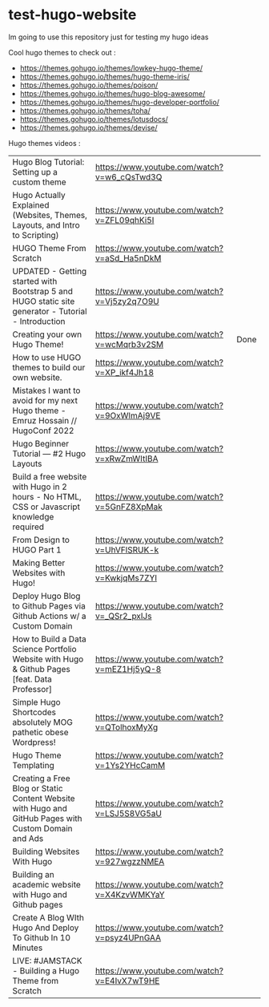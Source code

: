 # test-hugo-website

Im going to use this repository just for testing my hugo ideas

Cool hugo themes to check out :
* https://themes.gohugo.io/themes/lowkey-hugo-theme/
* https://themes.gohugo.io/themes/hugo-theme-iris/
* https://themes.gohugo.io/themes/poison/
* https://themes.gohugo.io/themes/hugo-blog-awesome/
* https://themes.gohugo.io/themes/hugo-developer-portfolio/
* https://themes.gohugo.io/themes/toha/
* https://themes.gohugo.io/themes/lotusdocs/
* https://themes.gohugo.io/themes/devise/

Hugo themes videos :

|   |   |   |
|---|---|---|
| Hugo Blog Tutorial: Setting up a custom theme | https://www.youtube.com/watch?v=w6_cQsTwd3Q |     |
| Hugo Actually Explained (Websites, Themes, Layouts, and Intro to Scripting) | https://www.youtube.com/watch?v=ZFL09qhKi5I |  |
|  HUGO Theme From Scratch  | https://www.youtube.com/watch?v=aSd_Ha5nDkM |  |
|  UPDATED - Getting started with Bootstrap 5 and HUGO static site generator - Tutorial - Introduction  | https://www.youtube.com/watch?v=Vj5zy2q7O9U |  |
|  Creating your own Hugo Theme!  | https://www.youtube.com/watch?v=wcMqrb3v2SM | Done
|  How to use HUGO themes to build our own website. | https://www.youtube.com/watch?v=XP_ikf4Jh18 |  |
|  Mistakes I want to avoid for my next Hugo theme - Emruz Hossain // HugoConf 2022 | https://www.youtube.com/watch?v=9OxWlmAj9VE |  |
|  Hugo Beginner Tutorial — #2 Hugo Layouts | https://www.youtube.com/watch?v=xRwZmWItIBA |  | 
|  Build a free website with Hugo in 2 hours - No HTML, CSS or Javascript knowledge required | https://www.youtube.com/watch?v=5GnFZ8XpMak |  |
|  From Design to HUGO Part 1 | https://www.youtube.com/watch?v=UhVFlSRUK-k |  |
|  Making Better Websites with Hugo! | https://www.youtube.com/watch?v=KwkjqMs7ZYI |  |
|  Deploy Hugo Blog to Github Pages via Github Actions w/ a Custom Domain | https://www.youtube.com/watch?v=_QSr2_pxIJs |  |
|  How to Build a Data Science Portfolio Website with Hugo & Github Pages [feat. Data Professor] | https://www.youtube.com/watch?v=mEZ1Hj5yQ-8 |  |
|  Simple Hugo Shortcodes absolutely MOG pathetic obese Wordpress! | https://www.youtube.com/watch?v=QTolhoxMyXg |  |
|  Hugo Theme Templating | https://www.youtube.com/watch?v=1Ys2YHcCamM |  |
|  Creating a Free Blog or Static Content Website with Hugo and GitHub Pages with Custom Domain and Ads | https://www.youtube.com/watch?v=LSJ5S8VG5aU |  |
|  Building Websites With Hugo | https://www.youtube.com/watch?v=927wgzzNMEA |  |
|  Building an academic website with Hugo and Github pages | https://www.youtube.com/watch?v=X4KzvWMKYaY |  |
|  Create A Blog WIth Hugo And Deploy To Github In 10 Minutes | https://www.youtube.com/watch?v=psyz4UPnGAA |  |
|  LIVE: #JAMSTACK - Building a Hugo Theme from Scratch | https://www.youtube.com/watch?v=E4IvX7wT9HE |  |

